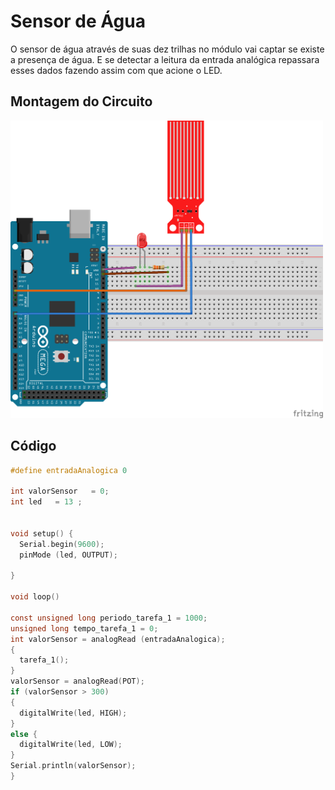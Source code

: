# Sensor de Água
O sensor de água através de suas dez trilhas no módulo vai captar se existe a presença de água. E se detectar a leitura da entrada analógica repassara esses dados fazendo assim com que acione o LED.

## Montagem do Circuito

<img src = "agua.png" alt = "Circuito água" width = "500" />

## Código

```C
#define entradaAnalogica 0

int valorSensor   = 0;
int led   = 13 ;


void setup() {
  Serial.begin(9600);
  pinMode (led, OUTPUT);

}

void loop()

const unsigned long periodo_tarefa_1 = 1000;
unsigned long tempo_tarefa_1 = 0;
int valorSensor = analogRead (entradaAnalogica);
{
  tarefa_1();
}
valorSensor = analogRead(POT);
if (valorSensor > 300)
{
  digitalWrite(led, HIGH);
}
else {
  digitalWrite(led, LOW);
}
Serial.println(valorSensor);
}
```

